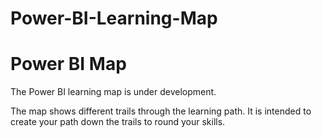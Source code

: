 # Power-BI-Learning-Map

# Power BI Map

The Power BI learning map is under development.

The map shows different trails through the learning path.
It is intended to create your path down the trails to round your skills.
